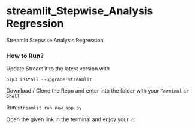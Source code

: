 # streamlit_Stepwise_Analysis Regression
Streamlit Stepwise Analysis Regression


### How to Run?

Update Streamlit to the latest version with 

```
pip3 install --upgrade streamlit
```

Download / Clone the Repo and enter into the folder with your `Terminal` or `Shell`

Run `streamlit run new_app.py` 

Open the given link in the terminal and enjoy your 📈


